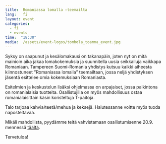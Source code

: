 ```yaml
---
title:  Romaniassa lomalla –teemailta
lang:   fi
layout: event
categories:
  - fi
  - events
time:  "18:30"
media:  /assets/event-logos/tombola_toamna_event.jpg
---
```


Syksy on saapunut ja kesälomakausi on takanapäin, joten nyt on mitä mainioin aika jakaa lomakokemuksia ja suunnitella uusia seikkailuja vaikkapa Romaniaan. Tampereen Suomi-Romania yhdistys kutsuu kaikki aiheesta kiinnostuneet ”Romaniassa lomalla” teemailtaan, jossa neljä yhdistyksen jäsentä esittelee omia kokemuksiaan Romaniasta.

Esitelmien ja keskustelun lisäksi ohjelmassa on arpajaiset, jossa palkintona on romanialaisia tuotteita. Osallistujilla on myös mahdollisuus ostaa romanialaisittain käsin koristeltuja T-paitoja.

Talo tarjoaa kahvia/teetä/mehua ja keksejä. Halutessanne voitte myös tuoda naposteltavaa.

Mikäli mahdollista, pyydämme teitä vahvistamaan osallistumisenne 20.9. mennessä [täältä](http://doodle.com/9hm9z2knhhkzuusp).

Tervetuloa!

